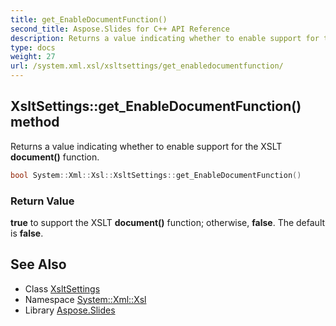 ```yaml
---
title: get_EnableDocumentFunction()
second_title: Aspose.Slides for C++ API Reference
description: Returns a value indicating whether to enable support for the XSLT document() function.
type: docs
weight: 27
url: /system.xml.xsl/xsltsettings/get_enabledocumentfunction/
---
```

## XsltSettings::get_EnableDocumentFunction() method


Returns a value indicating whether to enable support for the XSLT **document()** function.

```cpp
bool System::Xml::Xsl::XsltSettings::get_EnableDocumentFunction()
```


### Return Value

**true** to support the XSLT **document()** function; otherwise, **false**. The default is **false**.

## See Also

* Class [XsltSettings](../)
* Namespace [System::Xml::Xsl](../../)
* Library [Aspose.Slides](../../../)
